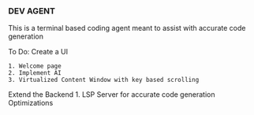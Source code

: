 ### DEV AGENT
This is a terminal based coding agent meant to assist with accurate code generation

To Do:
Create a UI

    1. Welcome page
    2. Implement AI
    3. Virtualized Content Window with key based scrolling
Extend the Backend
    1. LSP Server for accurate code generation
Optimizations